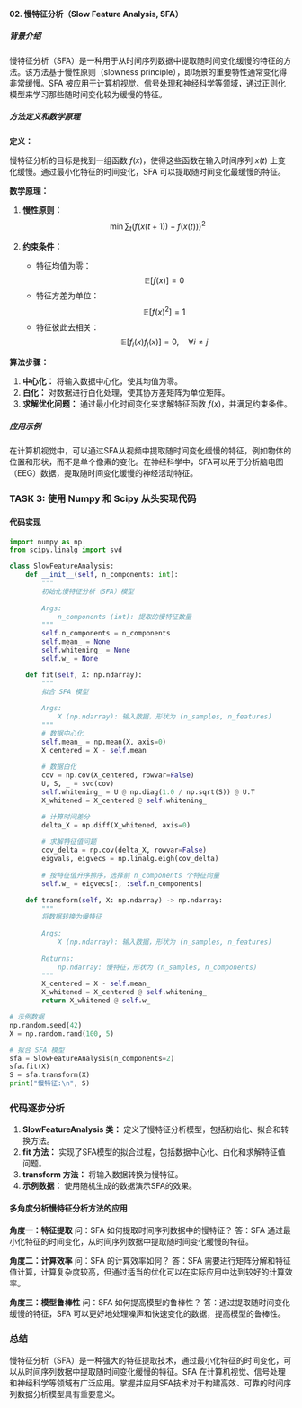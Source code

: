 
#### 02. 慢特征分析（Slow Feature Analysis, SFA）

##### 背景介绍
慢特征分析（SFA）是一种用于从时间序列数据中提取随时间变化缓慢的特征的方法。该方法基于慢性原则（slowness principle），即场景的重要特性通常变化得非常缓慢。SFA 被应用于计算机视觉、信号处理和神经科学等领域，通过正则化模型来学习那些随时间变化较为缓慢的特征。

##### 方法定义和数学原理
**定义：**

慢特征分析的目标是找到一组函数 $f(x)$，使得这些函数在输入时间序列 $x(t)$ 上变化缓慢。通过最小化特征的时间变化，SFA 可以提取随时间变化最缓慢的特征。

**数学原理：**

1. **慢性原则：**
   $$
   \min \sum_t (f(x(t+1)) - f(x(t)))^2
   $$

2. **约束条件：**
   - 特征均值为零：
     $$
     \mathbb{E}[f(x)] = 0
     $$
   - 特征方差为单位：
     $$
     \mathbb{E}[f(x)^2] = 1
     $$
   - 特征彼此去相关：
     $$
     \mathbb{E}[f_i(x) f_j(x)] = 0, \quad \forall i \neq j
     $$

**算法步骤：**

1. **中心化：** 将输入数据中心化，使其均值为零。
2. **白化：** 对数据进行白化处理，使其协方差矩阵为单位矩阵。
3. **求解优化问题：** 通过最小化时间变化来求解特征函数 $f(x)$，并满足约束条件。

##### 应用示例
在计算机视觉中，可以通过SFA从视频中提取随时间变化缓慢的特征，例如物体的位置和形状，而不是单个像素的变化。在神经科学中，SFA可以用于分析脑电图（EEG）数据，提取随时间变化缓慢的神经活动特征。

### TASK 3: 使用 Numpy 和 Scipy 从头实现代码

#### 代码实现

```python
import numpy as np
from scipy.linalg import svd

class SlowFeatureAnalysis:
    def __init__(self, n_components: int):
        """
        初始化慢特征分析（SFA）模型
        
        Args:
            n_components (int): 提取的慢特征数量
        """
        self.n_components = n_components
        self.mean_ = None
        self.whitening_ = None
        self.w_ = None

    def fit(self, X: np.ndarray):
        """
        拟合 SFA 模型
        
        Args:
            X (np.ndarray): 输入数据，形状为 (n_samples, n_features)
        """
        # 数据中心化
        self.mean_ = np.mean(X, axis=0)
        X_centered = X - self.mean_
        
        # 数据白化
        cov = np.cov(X_centered, rowvar=False)
        U, S, _ = svd(cov)
        self.whitening_ = U @ np.diag(1.0 / np.sqrt(S)) @ U.T
        X_whitened = X_centered @ self.whitening_

        # 计算时间差分
        delta_X = np.diff(X_whitened, axis=0)
        
        # 求解特征值问题
        cov_delta = np.cov(delta_X, rowvar=False)
        eigvals, eigvecs = np.linalg.eigh(cov_delta)
        
        # 按特征值升序排序，选择前 n_components 个特征向量
        self.w_ = eigvecs[:, :self.n_components]

    def transform(self, X: np.ndarray) -> np.ndarray:
        """
        将数据转换为慢特征
        
        Args:
            X (np.ndarray): 输入数据，形状为 (n_samples, n_features)
        
        Returns:
            np.ndarray: 慢特征，形状为 (n_samples, n_components)
        """
        X_centered = X - self.mean_
        X_whitened = X_centered @ self.whitening_
        return X_whitened @ self.w_

# 示例数据
np.random.seed(42)
X = np.random.rand(100, 5)

# 拟合 SFA 模型
sfa = SlowFeatureAnalysis(n_components=2)
sfa.fit(X)
S = sfa.transform(X)
print("慢特征:\n", S)
```

### 代码逐步分析

1. **SlowFeatureAnalysis 类：** 定义了慢特征分析模型，包括初始化、拟合和转换方法。
2. **fit 方法：** 实现了SFA模型的拟合过程，包括数据中心化、白化和求解特征值问题。
3. **transform 方法：** 将输入数据转换为慢特征。
4. **示例数据：** 使用随机生成的数据演示SFA的效果。

#### 多角度分析慢特征分析方法的应用

**角度一：特征提取**
问：SFA 如何提取时间序列数据中的慢特征？
答：SFA 通过最小化特征的时间变化，从时间序列数据中提取随时间变化缓慢的特征。

**角度二：计算效率**
问：SFA 的计算效率如何？
答：SFA 需要进行矩阵分解和特征值计算，计算复杂度较高，但通过适当的优化可以在实际应用中达到较好的计算效率。

**角度三：模型鲁棒性**
问：SFA 如何提高模型的鲁棒性？
答：通过提取随时间变化缓慢的特征，SFA 可以更好地处理噪声和快速变化的数据，提高模型的鲁棒性。

### 总结

慢特征分析（SFA）是一种强大的特征提取技术，通过最小化特征的时间变化，可以从时间序列数据中提取随时间变化缓慢的特征。SFA 在计算机视觉、信号处理和神经科学等领域有广泛应用。掌握并应用SFA技术对于构建高效、可靠的时间序列数据分析模型具有重要意义。
